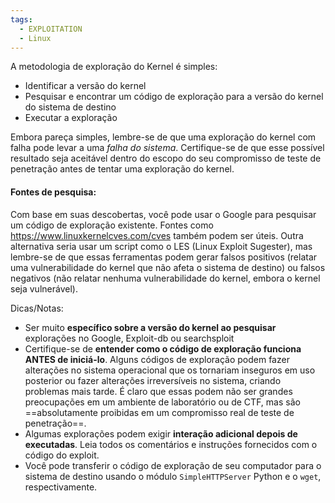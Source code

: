 ```yaml
---
tags:
  - EXPLOITATION
  - Linux
---
```

A metodologia de exploração do Kernel é simples:

- Identificar a versão do kernel
- Pesquisar e encontrar um código de exploração para a versão do kernel do sistema de destino
- Executar a exploração

Embora pareça simples, lembre-se de que uma exploração do kernel com falha pode levar a uma *falha do sistema*. Certifique-se de que esse possível resultado seja aceitável dentro do escopo do seu compromisso de teste de penetração antes de tentar uma exploração do kernel.

#### Fontes de pesquisa:
Com base em suas descobertas, você pode usar o Google para pesquisar um código de exploração existente.
    Fontes como https://www.linuxkernelcves.com/cves também podem ser úteis.
    Outra alternativa seria usar um script como o LES (Linux Exploit Sugester), mas lembre-se de que essas ferramentas podem gerar falsos positivos (relatar uma vulnerabilidade do kernel que não afeta o sistema de destino) ou falsos negativos (não relatar nenhuma vulnerabilidade do kernel, embora o kernel seja vulnerável).

Dicas/Notas:
- Ser muito **específico sobre a versão do kernel ao pesquisar** explorações no Google, Exploit-db ou searchsploit
- Certifique-se de **entender como o código de exploração funciona ANTES de iniciá-lo**. Alguns códigos de exploração podem fazer alterações no sistema operacional que os tornariam inseguros em uso posterior ou fazer alterações irreversíveis no sistema, criando problemas mais tarde. É claro que essas podem não ser grandes preocupações em um ambiente de laboratório ou de CTF, mas são ==absolutamente proibidas em um compromisso real de teste de penetração==.
- Algumas explorações podem exigir **interação adicional depois de executadas**. Leia todos os comentários e instruções fornecidos com o código do exploit.
- Você pode transferir o código de exploração de seu computador para o sistema de destino usando o módulo `SimpleHTTPServer` Python e o `wget`, respectivamente.